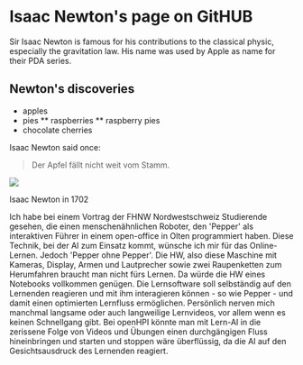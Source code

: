 # Isaac Newton's page on GitHUB

Sir Isaac Newton is famous for his contributions to the classical physic, especially the gravitation law. His name was used by Apple as name for their PDA series. 

## Newton's discoveries
* apples
* pies
  ** raspberries
  ** raspberry pies
* chocolate cherries

Isaac Newton said once:

> Der Apfel fällt
> nicht weit vom Stamm.

<img src="https://de.wikipedia.org/wiki/Datei:Sir_Isaac_Newton_by_Sir_Godfrey_Kneller,_Bt.jpg"/>

Isaac Newton in 1702

Ich habe bei einem Vortrag der FHNW Nordwestschweiz Studierende gesehen, die einen menschenähnlichen Roboter, den 'Pepper' als interaktiven Führer in einem open-office in Olten programmiert haben. 
Diese Technik, bei der AI zum Einsatz kommt, wünsche ich mir für das Online-Lernen. 
Jedoch 'Pepper ohne Pepper'. Die HW, also diese Maschine mit Kameras, Display, Armen und Lautprecher sowie zwei Raupenketten zum Herumfahren braucht man nicht fürs Lernen. Da würde die HW eines Notebooks vollkommen genügen. 
Die Lernsoftware soll selbständig auf den Lernenden reagieren und mit ihm interagieren können - so wie Pepper - und damit einen optimierten Lernfluss ermöglichen. 
Persönlich nerven mich manchmal langsame oder auch langweilige Lernvideos, vor allem wenn es keinen Schnellgang gibt. Bei openHPI könnte man mit Lern-AI in die zerissene Folge von Videos und Übungen einen durchgängigen Fluss hineinbringen und starten und stoppen wäre überflüssig, da die AI auf den Gesichtsausdruck des Lernenden reagiert. 